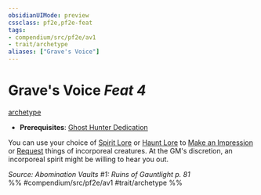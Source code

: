 ```yaml
---
obsidianUIMode: preview
cssclass: pf2e,pf2e-feat
tags:
- compendium/src/pf2e/av1
- trait/archetype
aliases: ["Grave's Voice"]
---
```

# Grave's Voice  *Feat 4*  
[archetype](../../Rules/traits/archetype.md)  

- **Prerequisites**: [Ghost Hunter Dedication](ghost-hunter-dedication-av1.md)

You can use your choice of [Spirit Lore](../skills.md#Lore) or [Haunt Lore](../skills.md#Lore) to [Make an Impression](../../Rules/actions/make-an-impression.md) or [Request](../../Rules/actions/request.md) things of incorporeal creatures. At the GM's discretion, an incorporeal spirit might be willing to hear you out.

*Source: Abomination Vaults #1: Ruins of Gauntlight p. 81*  
%% #compendium/src/pf2e/av1 #trait/archetype %%